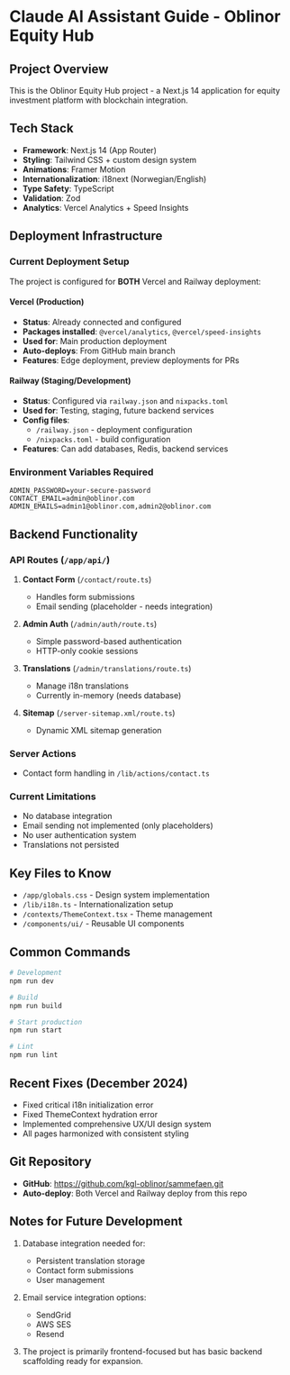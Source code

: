 # Claude AI Assistant Guide - Oblinor Equity Hub

## Project Overview
This is the Oblinor Equity Hub project - a Next.js 14 application for equity investment platform with blockchain integration.

## Tech Stack
- **Framework**: Next.js 14 (App Router)
- **Styling**: Tailwind CSS + custom design system
- **Animations**: Framer Motion
- **Internationalization**: i18next (Norwegian/English)
- **Type Safety**: TypeScript
- **Validation**: Zod
- **Analytics**: Vercel Analytics + Speed Insights

## Deployment Infrastructure

### Current Deployment Setup
The project is configured for **BOTH** Vercel and Railway deployment:

#### Vercel (Production)
- **Status**: Already connected and configured
- **Packages installed**: `@vercel/analytics`, `@vercel/speed-insights`
- **Used for**: Main production deployment
- **Auto-deploys**: From GitHub main branch
- **Features**: Edge deployment, preview deployments for PRs

#### Railway (Staging/Development)
- **Status**: Configured via `railway.json` and `nixpacks.toml`
- **Used for**: Testing, staging, future backend services
- **Config files**: 
  - `/railway.json` - deployment configuration
  - `/nixpacks.toml` - build configuration
- **Features**: Can add databases, Redis, backend services

### Environment Variables Required
```env
ADMIN_PASSWORD=your-secure-password
CONTACT_EMAIL=admin@oblinor.com
ADMIN_EMAILS=admin1@oblinor.com,admin2@oblinor.com
```

## Backend Functionality

### API Routes (`/app/api/`)
1. **Contact Form** (`/contact/route.ts`)
   - Handles form submissions
   - Email sending (placeholder - needs integration)

2. **Admin Auth** (`/admin/auth/route.ts`)
   - Simple password-based authentication
   - HTTP-only cookie sessions

3. **Translations** (`/admin/translations/route.ts`)
   - Manage i18n translations
   - Currently in-memory (needs database)

4. **Sitemap** (`/server-sitemap.xml/route.ts`)
   - Dynamic XML sitemap generation

### Server Actions
- Contact form handling in `/lib/actions/contact.ts`

### Current Limitations
- No database integration
- Email sending not implemented (only placeholders)
- No user authentication system
- Translations not persisted

## Key Files to Know
- `/app/globals.css` - Design system implementation
- `/lib/i18n.ts` - Internationalization setup
- `/contexts/ThemeContext.tsx` - Theme management
- `/components/ui/` - Reusable UI components

## Common Commands
```bash
# Development
npm run dev

# Build
npm run build

# Start production
npm run start

# Lint
npm run lint
```

## Recent Fixes (December 2024)
- Fixed critical i18n initialization error
- Fixed ThemeContext hydration error
- Implemented comprehensive UX/UI design system
- All pages harmonized with consistent styling

## Git Repository
- **GitHub**: https://github.com/kgl-oblinor/sammefaen.git
- **Auto-deploy**: Both Vercel and Railway deploy from this repo

## Notes for Future Development
1. Database integration needed for:
   - Persistent translation storage
   - Contact form submissions
   - User management

2. Email service integration options:
   - SendGrid
   - AWS SES
   - Resend

3. The project is primarily frontend-focused but has basic backend scaffolding ready for expansion.